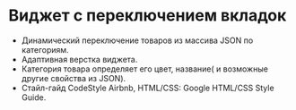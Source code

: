 # Виджет с переключением вкладок

- Динамический переключение товаров из массива JSON по категориям.
- Адаптивная верстка виджета.
- Категория товара определяет его цвет, название( и возможные другие свойства из JSON).
- Стайл-гайд CodeStyle Airbnb, HTML/CSS: Google HTML/CSS Style Guide.

